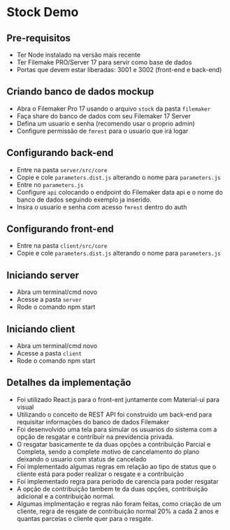 # Stock Demo
## Pre-requisitos
 - Ter Node instalado na versão mais recente
 - Ter Filemake PRO/Server 17 para servir como base de dados
 - Portas que devem estar liberadas: 3001 e 3002 (front-end e back-end)

## Criando banco de dados mockup
 - Abra o Filemaker Pro 17 usando o arquivo `stock` da pasta `filemaker`
 - Faça share do banco de dados com seu Filemaker 17 Server
 - Defina um usuario e senha (recomendo usar o proprio admin)
 - Configure permissão de `fmrest` para o usuario que irá logar

## Configurando back-end
 - Entre na pasta `server/src/core`
 - Copie e cole `parameters.dist.js` alterando o nome para `parameters.js`
 - Entre no `parameters.js`
 - Configure `api` colocando o endpoint do Filemaker data api e o nome do banco de dados seguindo exemplo ja inserido.
 - Insira o usuario e senha com acesso `fmrest` dentro do auth

## Configurando front-end
 - Entre na pasta `client/src/core`
 - Copie e cole `parameters.dist.js` alterando o nome para `parameters.js`

## Iniciando server
 - Abra um terminal/cmd novo
 - Acesse a pasta `server`
 - Rode o comando npm start

## Iniciando client
 - Abra um terminal/cmd novo
 - Acesse a pasta `client`
 - Rode o comando npm start

## Detalhes da implementação
 - Foi utilizado React.js para o front-ent juntamente com Material-ui para visual
 - Utilizando o conceito de REST API foi construido um back-end para requisitar informações do banco de dados Filemaker
 - Foi desenvolvido uma tela para simular os usuarios do sistema com a opção de resgatar e contribuir na previdencia privada.
 - O resgatar basicamente te da duas opções a contribuição Parcial e Completa, sendo a complete motivo de cancelamento do plano deixando o usuario com status de cancelado
 - Foi implementado algumas regras em relação ao tipo de status que o cliente está para poder realizar o resgate e a contribuição
 - Foi implementado regra para periodo de carencia para poder resgatar
 - A opção de contribuição tambem te da duas opções, contribuição adicional e a contribuição normal.
 - Algumas implmentação e regras não foram feitas, como criação de um cliente, regra de resgate de contribuição normal 20% a cada 2 anos e quantas parcelas o cliente quer para o resgate.